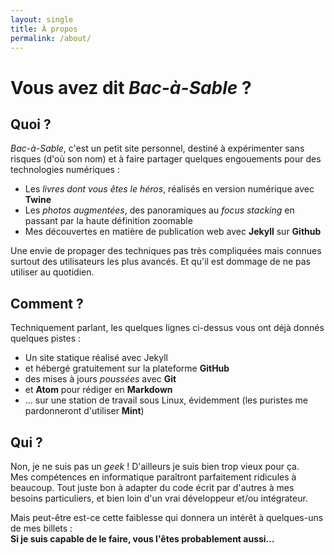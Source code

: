 ```yaml
---
layout: single
title: À propos
permalink: /about/
---
```

# Vous avez dit *Bac-à-Sable* ?

## Quoi ?
*Bac-à-Sable*, c'est un petit site personnel, destiné à expérimenter sans risques (d'où son nom) et à faire partager quelques engouements pour des technologies numériques :

* Les *livres dont vous êtes le héros*, réalisés en version numérique avec **Twine**
* Les *photos augmentées*, des panoramiques au *focus stacking* en passant par la haute définition zoomable
* Mes découvertes en matière de publication web avec **Jekyll** sur **Github**

Une envie de propager des techniques pas très compliquées mais connues surtout des utilisateurs les plus avancés. Et qu'il est dommage de ne pas utiliser au quotidien.

## Comment  ?
Techniquement parlant, les quelques lignes ci-dessus vous ont déjà donnés quelques pistes :

* Un site statique réalisé avec Jekyll
* et hébergé gratuitement sur la plateforme **GitHub**
* des mises à jours *poussées* avec **Git**
* et **Atom** pour rédiger en **Markdown**
* ... sur une station de travail sous Linux, évidemment (les puristes me pardonneront d'utiliser **Mint**)

## Qui ?
Non, je ne suis pas un *geek* ! D'ailleurs je suis bien trop vieux pour ça.  
Mes compétences en informatique paraîtront parfaitement ridicules à beaucoup. Tout juste bon à adapter du code écrit par d'autres à mes besoins particuliers, et bien loin d'un vrai développeur et/ou intégrateur.  

Mais peut-être est-ce cette faiblesse qui donnera un intérêt à quelques-uns de mes billets :  
**Si je suis capable de le faire, vous l'êtes probablement aussi...**
